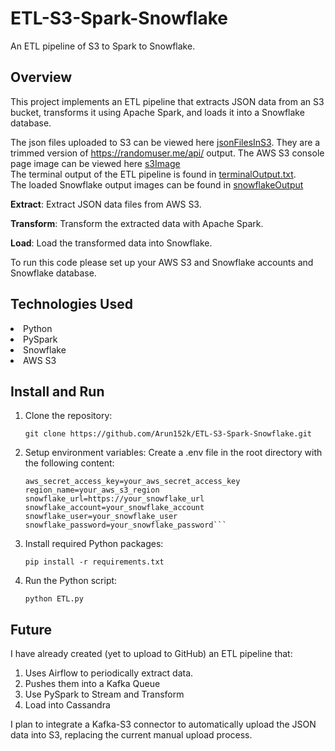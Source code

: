 # ETL-S3-Spark-Snowflake

An ETL pipeline of S3 to Spark to Snowflake.

## Overview
This project implements an ETL pipeline that extracts JSON data from an S3 bucket, transforms it using Apache Spark, and loads it into a Snowflake database. 

The json files uploaded to S3 can be viewed here [jsonFilesInS3](jsonFilesInS3). They are a trimmed version of https://randomuser.me/api/ output. The AWS S3 console page image can be viewed here [s3Image](s3Image)
<br>
The terminal output of the ETL pipeline is found in [terminalOutput.txt](terminalOutput.txt).
<br>
The loaded Snowflake output images can be found in [snowflakeOutput](snowflakeOutput)

<b>Extract</b>: Extract JSON data files from AWS S3.

<b>Transform</b>: Transform the extracted data with Apache Spark.

<b>Load</b>: Load the transformed data into Snowflake.

To run this code please set up your AWS S3 and Snowflake accounts and Snowflake database.

## Technologies Used

<li> Python</li>
<li> PySpark </li>
<li> Snowflake </li>
<li> AWS S3 </li>

## Install and Run

1. Clone the repository:

    ```git clone https://github.com/Arun152k/ETL-S3-Spark-Snowflake.git```
2. Setup environment variables:
Create a .env file in the root directory with the following content:

    ```aws_access_key_id=your_aws_access_key_id
    aws_secret_access_key=your_aws_secret_access_key
    region_name=your_aws_s3_region
    snowflake_url=https://your_snowflake_url
    snowflake_account=your_snowflake_account
    snowflake_user=your_snowflake_user
    snowflake_password=your_snowflake_password```

3. Install required Python packages:

    ```pip install -r requirements.txt```

4. Run the Python script:

    ```python ETL.py```

## Future
I have already created (yet to upload to GitHub) an ETL pipeline that:
1. Uses Airflow to periodically extract data.
2. Pushes them into a Kafka Queue
3. Use PySpark to Stream and Transform
4. Load into Cassandra

I plan to integrate a Kafka-S3 connector to automatically upload the JSON data into S3, replacing the current manual upload process.
